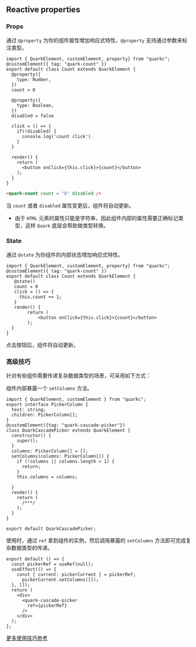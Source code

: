 ## Reactive properties

### Props

通过 `@property` 为你的组件属性增加响应式特性，`@property` 支持通过参数来标注类型。

```tsx
import { QuarkElement, customElement, property} from "quarkc";
@customElement({ tag: "quark-count" })
export default class Count extends QuarkElement {
  @property({
    type: Number,
  })
  count = 0

  @property({
    type: Boolean,
  })
  disabled = false

  click = () => {
    if(!disabled) {
      console.log('count click')
    }
  }

  render() {
    return (
      <button onClick={this.click}>{count}</button>
    );
  }
}
```

```html
<quark-count count = "6" disabled />
```
当 `count` 或者 `disabled` 属性变更后，组件将自动更新。

- 由于 `HTML` 元素的属性只能是字符串，因此组件内部的属性需要正确标记类型，这样 `Quark` 底层会帮助做类型转换。

### State

通过 `@state` 为你组件的内部状态增加响应式特性。

```tsx
import { QuarkElement, customElement, property} from "quarkc";
@customElement({ tag: "quark-count" })
export default class Count extends QuarkElement {
   @state()
   count = 0
   click = () => {
     this.count += 1;
   }
   render() {
        return (
            <button onClick={this.click}>{count}</button>
        );
  }
}
```
点击按钮后，组件将自动更新。



### 高级技巧

针对有些组件需要传递复杂数据类型的场景，可采用如下方式：

组件内部暴露一个 `setColumns` 方法。
```tsx
import { QuarkElement, customElement } from "quarkc";
export interface PickerColumn {
  text: string;
  children: PickerColumn[];
}
@customElement({tag: "quark-cascade-picker"})
class QuarkCascadePicker extends QuarkElement {
  constructor() {
    super();
  }
  columns: PickerColumn[] = [];
  setColumns(columns: PickerColumn[]) {
    if (!columns || columns.length < 1) {
      return;
    }
    this.columns = columns;

  }
  render() {
    return (
      /***/
    );
  }
}

export default QuarkCascadePicker;
```

使用时，通过 `ref` 拿到组件的实例，然后调用暴露的 `setColumns` 方法即可完成复杂数据类型的传递。
```tsx
export default () => {
  const pickerRef = useRef(null);
  useEffect(() => {
    const { current: pickerCurrent } = pickerRef;
      pickerCurrent.setColumns([]);
  }, []);
  return (
    <div>
      <quark-cascade-picker
        ref={pickerRef}
      />
    </div>
  );
};
```
[更多使用技巧参考](https://github.com/hellof2e/quark-design/blob/main/packages/quarkd/src/cascadepicker/index.tsx)




